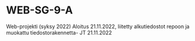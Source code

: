 # WEB-SG-9-A
Web-projekti (syksy 2022)
Aloitus 21.11.2022, liitetty alkutiedostot repoon  ja muokattu tiedostorakennetta- JT 21.11.2022
